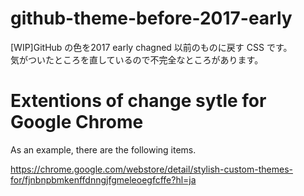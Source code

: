 # github-theme-before-2017-early

[WIP]GitHub の色を2017 early chagned 以前のものに戻す CSS です。  
気がついたところを直しているので不完全なところがあります。

# Extentions of change sytle for Google Chrome 

As an example, there are the following items.

https://chrome.google.com/webstore/detail/stylish-custom-themes-for/fjnbnpbmkenffdnngjfgmeleoegfcffe?hl=ja
